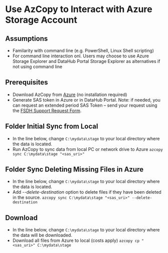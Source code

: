 # Use AzCopy to Interact with Azure Storage Account

## Assumptions
- Familarity with command line (e.g. PowerShell, Linux Shell scripting)
- For command line interaction onl. Users may choose to use Azure Storage Explorer and DataHub Portal Storage Explorer as alternatives if not using command line

## Prerequisites
- Download AzCopy from [Azure](https://aka.ms/downloadazcopy-v10-windows) (no installation required)
- Generate SAS token in Azure or in DataHub Portal. Note: if needed, you can request an extended period SAS Token – send your request using the [FSDH Support Request Form](https://forms.office.com/r/zk82ehvUtv).

## Folder Initial Sync from Local
- In the line below, change ```C:\mydata\stage``` to your local directory where the data is located.
- Run AzCopy to sync data from local PC or network drive to Azure ```azcopy sync C:\mydata\stage "<sas_uri>"```

## Folder Sync Deleting Missing Files in Azure
- In the line below, change ```C:\mydata\stage``` to your local directory where the data is located.
- Add *--delete-destination* option to delete files if they have been deleted in the source. ```azcopy sync C:\mydata\stage "<sas_uri>" --delete-destination```

## Download
- In the line below, change ```C:\mydata\stage``` to your local directory where the data will be downloaded.
- Download all files from Azure to local (costs apply) ```azcopy cp "<sas_uri>" C:\mydata\stage```
